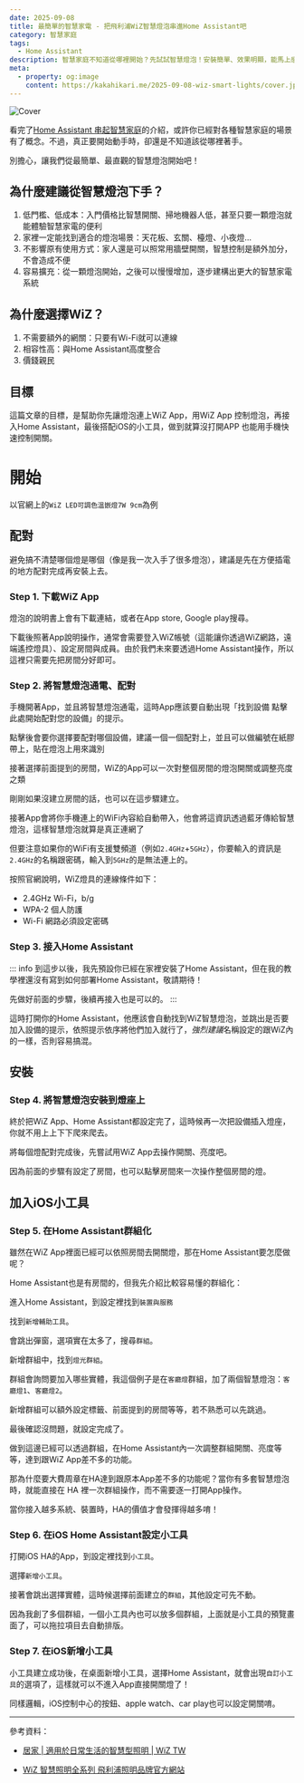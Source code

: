 ```yaml
---
date: 2025-09-08
title: 最簡單的智慧家電 - 把飛利浦WiZ智慧燈泡串進Home Assistant吧
category: 智慧家庭
tags:
  - Home Assistant
description: 智慧家庭不知道從哪裡開始？先試試智慧燈泡！安裝簡單、效果明顯，能馬上感受到智慧家電的便利，還能輕鬆擴充到 Home Assistant 與手機快捷控制。
meta:
  - property: og:image
    content: https://kakahikari.me/2025-09-08-wiz-smart-lights/cover.jpg
---
```


![Cover](/2025-09-08-wiz-smart-lights/cover.jpg)

看完了[Home Assistant 串起智慧家庭](./2025-08-06-home-assistant.md)的介紹，或許你已經對各種智慧家庭的場景有了概念。不過，真正要開始動手時，卻還是不知道該從哪裡著手。

別擔心，讓我們從最簡單、最直觀的智慧燈泡開始吧！

## 為什麼建議從智慧燈泡下手？

1. 低門檻、低成本：入門價格比智慧開關、掃地機器人低，甚至只要一顆燈泡就能體驗智慧家電的便利
2. 家裡一定能找到適合的燈泡場景：天花板、玄關、檯燈、小夜燈…
3. 不影響原有使用方式：家人還是可以照常用牆壁開關，智慧控制是額外加分，不會造成不便
4. 容易擴充：從一顆燈泡開始，之後可以慢慢增加，逐步建構出更大的智慧家電系統

## 為什麼選擇WiZ？

1. 不需要額外的網關：只要有Wi-Fi就可以連線
2. 相容性高：與Home Assistant高度整合
3. 價錢親民

## 目標

這篇文章的目標，是幫助你先讓燈泡連上WiZ App，用WiZ App 控制燈泡，再接入Home Assistant，最後搭配iOS的小工具，做到就算沒打開APP 也能用手機快速控制開關。

# 開始

以官網上的`WiZ LED可調色溫嵌燈7W 9cm`為例

<ModalImage
  src="/2025-09-08-wiz-smart-lights/img01.jpg"
  caption="WiZ LED可調色溫嵌燈7W 9cm"
/>

## 配對

避免搞不清楚哪個燈是哪個（像是我一次入手了很多燈泡），建議是先在方便插電的地方配對完成再安裝上去。

### Step 1. 下載WiZ App

燈泡的說明書上會有下載連結，或者在App store, Google play搜尋。

下載後照著App說明操作，通常會需要登入WiZ帳號（這能讓你透過WiZ網路，遠端遙控燈具）、設定房間與成員。由於我們未來要透過Home Assistant操作，所以這裡只需要先把房間分好即可。

### Step 2. 將智慧燈泡通電、配對

手機開著App，並且將智慧燈泡通電，這時App應該要自動出現「找到設備 點擊此處開始配對您的設備」的提示。

<ModalImage
  src="/2025-09-08-wiz-smart-lights/img02.jpg"
  caption="WiZ App 出現找到設備"
/>

點擊後會要你選擇要配對哪個設備，建議一個一個配對上，並且可以做編號在紙膠帶上，貼在燈泡上用來識別

<ModalImage
  src="/2025-09-08-wiz-smart-lights/img03.jpg"
  caption="WiZ App 選擇設備"
/>

接著選擇前面提到的房間，WiZ的App可以一次對整個房間的燈泡開關或調整亮度之類

<ModalImage
  src="/2025-09-08-wiz-smart-lights/img04.jpg"
  caption="WiZ App 選擇房間"
/>

剛剛如果沒建立房間的話，也可以在這步驟建立。

接著App會將你手機連上的WiFi內容給自動帶入，他會將這資訊透過藍牙傳給智慧燈泡，這樣智慧燈泡就算是真正連網了

<ModalImage
  src="/2025-09-08-wiz-smart-lights/img05.jpg"
  caption="WiZ App 輸入WiFi名稱和密碼"
/>

但要注意如果你的WiFi有支援雙頻道（例如`2.4GHz`+`5GHz`），你要輸入的資訊是`2.4GHz`的名稱跟密碼，輸入到`5GHz`的是無法連上的。

按照官網說明，WiZ燈具的連線條件如下：

- 2.4GHz Wi-Fi，b/g
- WPA-2 個人防護
- Wi-Fi 網路必須設定密碼

### Step 3. 接入Home Assistant

::: info
到這步以後，我先預設你已經在家裡安裝了Home Assistant，但在我的教學裡還沒有寫到如何部署Home Assistant，敬請期待！

先做好前面的步驟，後續再接入也是可以的。
:::

這時打開你的Home Assistant，他應該會自動找到WiZ智慧燈泡，並跳出是否要加入設備的提示，依照提示依序將他們加入就行了，*強烈建議*名稱設定的跟WiZ內的一樣，否則容易搞混。

## 安裝

### Step 4. 將智慧燈泡安裝到燈座上

終於把WiZ App、Home Assistant都設定完了，這時候再一次把設備插入燈座，你就不用上上下下爬來爬去。

<ModalImage
  src="/2025-09-08-wiz-smart-lights/img06.jpg"
  caption="WiZ App 操作智慧燈泡"
/>

將每個燈配對完成後，先嘗試用WiZ App去操作開關、亮度吧。

因為前面的步驟有設定了房間，也可以點擊房間來一次操作整個房間的燈。

## 加入iOS小工具

### Step 5. 在Home Assistant群組化

雖然在WiZ App裡面已經可以依照房間去開關燈，那在Home Assistant要怎麼做呢？

Home Assistant也是有房間的，但我先介紹比較容易懂的群組化：

進入Home Assistant，到設定裡找到`裝置與服務`

<ModalImage
  src="/2025-09-08-wiz-smart-lights/img07.jpg"
  caption="HA設定選單"
/>

找到`新增輔助工具`。

<ModalImage
  src="/2025-09-08-wiz-smart-lights/img08.jpg"
  caption="HA新增輔助工具"
/>

會跳出彈窗，選項實在太多了，搜尋`群組`。

<ModalImage
  src="/2025-09-08-wiz-smart-lights/img09.jpg"
  caption="HA群組"
/>

新增群組中，找到`燈光群組`。

<ModalImage
  src="/2025-09-08-wiz-smart-lights/img10.png"
  caption="HA燈光群組"
/>

群組會詢問要加入哪些實體，我這個例子是在`客廳燈`群組，加了兩個智慧燈泡：`客廳燈1`、`客廳燈2`。

<ModalImage
  src="/2025-09-08-wiz-smart-lights/img11.png"
  caption="HA群組設定1"
/>

新增群組可以額外設定標籤、前面提到的房間等等，若不熟悉可以先跳過。

<ModalImage
  src="/2025-09-08-wiz-smart-lights/img12.png"
  caption="HA群組設定2"
/>

最後確認沒問題，就設定完成了。

<ModalImage
  src="/2025-09-08-wiz-smart-lights/img13.png"
  caption="HA群組設定3"
/>

做到這邊已經可以透過群組，在Home Assistant內一次調整群組開關、亮度等等，達到跟WiZ App差不多的功能。

那為什麼要大費周章在HA達到跟原本App差不多的功能呢？當你有多套智慧燈泡時，就能直接在 HA 裡一次群組操作，而不需要逐一打開App操作。

當你接入越多系統、裝置時，HA的價值才會發揮得越多唷！

### Step 6. 在iOS Home Assistant設定小工具

打開iOS HA的App，到設定裡找到`小工具`。

<ModalImage
  src="/2025-09-08-wiz-smart-lights/img14.jpg"
  caption="HA設定選單2"
/>

選擇`新增小工具`。

<ModalImage
  src="/2025-09-08-wiz-smart-lights/img15.jpg"
  caption="HA新增小工具"
/>

接著會跳出選擇實體，這時候選擇前面建立的`群組`，其他設定可先不動。

<ModalImage
  src="/2025-09-08-wiz-smart-lights/img16.jpg"
  caption="HA新增小工具2"
/>

因為我創了多個群組，一個小工具內也可以放多個群組，上面就是小工具的預覽畫面了，可以拖拉項目去自動排版。

<ModalImage
  src="/2025-09-08-wiz-smart-lights/img17.jpg"
  caption="HA新增小工具3"
/>

### Step 7. 在iOS新增小工具

小工具建立成功後，在桌面新增小工具，選擇Home Assistant，就會出現`自訂小工具`的選項了，這樣就可以不進入App直接開關燈了！

<ModalImage
  src="/2025-09-08-wiz-smart-lights/img18.jpg"
  caption="iOS新增小工具"
/>

同樣邏輯，iOS控制中心的按鈕、apple watch、car play也可以設定開關唷。

---

參考資料：

- [居家 | 適用於日常生活的智慧型照明 | WiZ TW](https://www.wizconnected.com/zh-tw)

- [WiZ 智慧照明全系列 飛利浦照明品牌官方網站](https://www.philips-lighting.com.tw/collections/philips-smart-led)
